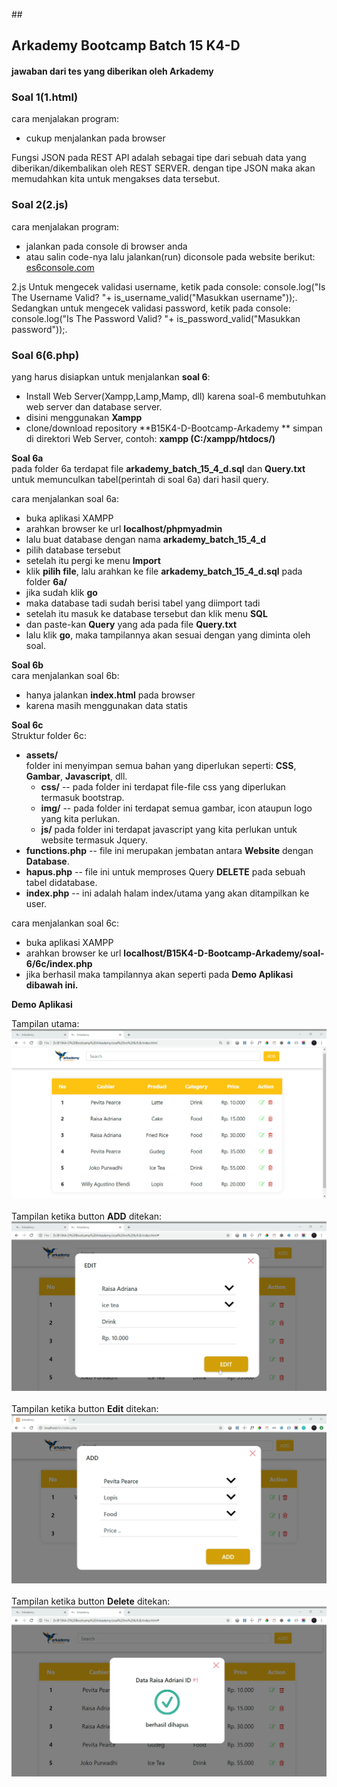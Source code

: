 ##<h2>Arkademy Bootcamp Batch 15 K4-D</h2>
#### jawaban dari tes yang diberikan oleh Arkademy

### Soal 1(1.html)
cara menjalakan program:
* cukup menjalankan pada browser

Fungsi JSON pada REST API adalah sebagai tipe dari sebuah data yang diberikan/dikembalikan oleh REST SERVER. dengan tipe JSON maka akan memudahkan kita untuk mengakses data tersebut.

### Soal 2(2.js)
cara menjalakan program:
* jalankan pada console di browser anda
* atau salin code-nya lalu jalankan(run) diconsole pada website berikut: [es6console.com](https://es6console.com/)

2.js Untuk mengecek validasi username, ketik pada console: console.log("Is The Username Valid? "+ is_username_valid("Masukkan username"));. Sedangkan untuk mengecek validasi password, ketik pada console: console.log("Is The Password Valid? "+ is_password_valid("Masukkan password"));.


### Soal 6(6.php)

yang harus disiapkan untuk menjalankan **soal 6**:
* Install Web Server(Xampp,Lamp,Mamp, dll) karena soal-6 membutuhkan web server dan database server.
* disini menggunakan **Xampp**
* clone/download repository **B15K4-D-Bootcamp-Arkademy
** simpan di direktori Web Server, contoh: **xampp (C:/xampp/htdocs/)**

**Soal 6a** <br/>
pada folder 6a terdapat file **arkademy_batch_15_4_d.sql** dan **Query.txt** untuk memunculkan tabel(perintah di soal 6a) dari hasil query.

cara menjalankan soal 6a:
* buka aplikasi XAMPP
* arahkan browser ke url **localhost/phpmyadmin**
* lalu buat database dengan nama **arkademy_batch_15_4_d**
* pilih database tersebut
* setelah itu pergi ke menu **Import**
* klik **pilih file**, lalu arahkan ke file **arkademy_batch_15_4_d.sql** pada folder **6a/**
* jika sudah klik **go**
* maka database tadi sudah berisi tabel yang diimport tadi
* setelah itu masuk ke database tersebut dan klik menu **SQL**
* dan paste-kan **Query** yang ada pada file **Query.txt**
* lalu klik **go**, maka tampilannya akan sesuai dengan yang diminta oleh soal.

**Soal 6b** <br/>
cara menjalankan soal 6b:
* hanya jalankan **index.html** pada browser
* karena masih menggunakan data statis

**Soal 6c** </br>
Struktur folder 6c:
* **assets/** </br>
folder ini menyimpan semua bahan yang diperlukan seperti: **CSS**, **Gambar**, **Javascript**, dll.
  * **css/** -- pada folder ini terdapat file-file css yang diperlukan termasuk bootstrap.
  * **img/** -- pada folder ini terdapat semua gambar, icon ataupun logo yang kita perlukan.
  * **js/** pada folder ini terdapat javascript yang kita perlukan untuk website termasuk Jquery.
* **functions.php** -- file ini merupakan jembatan antara **Website** dengan **Database**.
* **hapus.php** -- file ini untuk memproses Query **DELETE** pada sebuah tabel didatabase.
* **index.php** -- ini adalah halam index/utama yang akan ditampilkan ke user.

cara menjalankan soal 6c:
* buka aplikasi XAMPP
* arahkan browser ke url **localhost/B15K4-D-Bootcamp-Arkademy/soal-6/6c/index.php**
* jika berhasil maka tampilannya akan seperti pada **Demo Aplikasi dibawah ini.**

**Demo Aplikasi**

Tampilan utama:
![pictures](soal-6/capture/6c-1.png)
<br/>
<br/>
Tampilan ketika button **ADD** ditekan:
![pictures](soal-6/capture/6c-2.png)
<br/>
<br/>
Tampilan ketika button **Edit** ditekan:
![pictures](soal-6/capture/6c-3.png)
<br/>
<br/>
Tampilan ketika button **Delete** ditekan:
![pictures](soal-6/capture/6c-4.png)
<br/>
